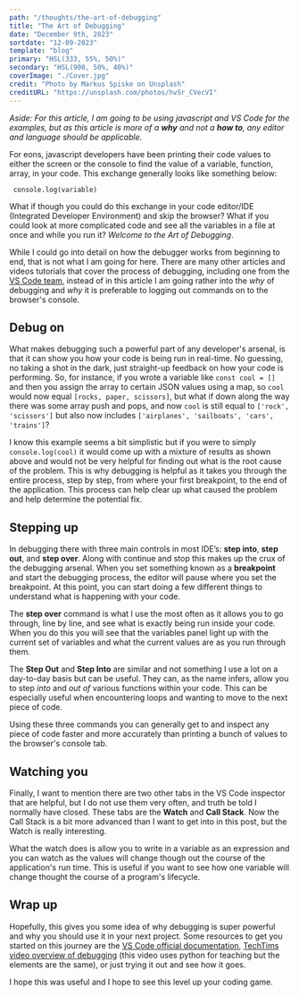 ```yaml
---
path: "/thoughts/the-art-of-debugging"
title: "The Art of Debugging"
date: "December 9th, 2023"
sortdate: "12-09-2023"
template: "blog"
primary: "HSL(333, 55%, 50%)"
secondary: "HSL(900, 50%, 40%)"
coverImage: "./Cover.jpg"
credit: "Photo by Markus Spiske on Unsplash"
creditURL: "https://unsplash.com/photos/hvSr_CVecVI"
---
```


_Aside: For this article, I am going to be using javascript and VS Code for the examples, but as this article is more of a **why** and not a **how to**, any editor and language should be applicable._

For eons, javascript developers have been printing their code values to either the screen or the console to find the value of a variable, function, array, in your code. This exchange generally looks like something below:

` console.log(variable)`

What if though you could do this exchange in your code editor/IDE (Integrated Developer Environment) and skip the browser? What if you could look at more complicated code and see all the variables in a file at once and while you run it? _Welcome to the Art of Debugging_.

While I could go into detail on how the debugger works from beginning to end, that is not what I am going for here. There are many other articles and videos tutorials that cover the process of debugging, including one from the [VS Code team](https://code.visualstudio.com/docs/introvideos/debugging), instead of in this article I am going rather into the _why_ of debugging and _why_ it is preferable to logging out commands on to the browser's console.

## Debug on

What makes debugging such a powerful part of any developer's arsenal, is that it can show you how your code is being run in real-time. No guessing, no taking a shot in the dark, just straight-up feedback on how your code is performing. So, for instance, if you wrote a variable like `const cool = []` and then you assign the array to certain JSON values using a map, so `cool` would now equal `[rocks, paper, scissors]`, but what if down along the way there was some array push and pops, and now `cool` is still equal to `['rock', 'scissors']` but also now includes `['airplanes', 'sailboats', 'cars', 'trains']`?

I know this example seems a bit simplistic but if you were to simply `console.log(cool)` it would come up with a mixture of results as shown above and would not be very helpful for finding out what is the root cause of the problem. This is why debugging is helpful as it takes you through the entire process, step by step, from where your first breakpoint, to the end of the application. This process can help clear up what caused the problem and help determine the potential fix.

## Stepping up

In debugging there with three main controls in most IDE’s: **step into**, **step out**, and **step over**. Along with continue and stop this makes up the crux of the debugging arsenal. When you set something known as a **breakpoint** and start the debugging process, the editor will pause where you set the breakpoint. At this point, you can start doing a few different things to understand what is happening with your code.

The **step over** command is what I use the most often as it allows you to go through, line by line, and see what is exactly being run inside your code. When you do this you will see that the variables panel light up with the current set of variables and what the current values are as you run through them.

The **Step Out** and **Step Into** are similar and not something I use a lot on a day-to-day basis but can be useful. They can, as the name infers, allow you to step _into_ and _out of_ various functions within your code. This can be especially useful when encountering loops and wanting to move to the next piece of code.

Using these three commands you can generally get to and inspect any piece of code faster and more accurately than printing a bunch of values to the browser's console tab.

## Watching you

Finally, I want to mention there are two other tabs in the VS Code inspector that are helpful, but I do not use them very often, and truth be told I normally have closed. These tabs are the **Watch** and **Call Stack**. Now the Call Stack is a bit more advanced than I want to get into in this post, but the Watch is really interesting.

What the watch does is allow you to write in a variable as an expression and you can watch as the values will change though out the course of the application's run time. This is useful if you want to see how one variable will change thought the course of a program's lifecycle.

## Wrap up

Hopefully, this gives you some idea of why debugging is super powerful and why you should use it in your next project. Some resources to get you started on this journey are the [VS Code official documentation](https://code.visualstudio.com/Docs/editor/debugging), [TechTims video overview of debugging](https://youtu.be/7qZBwhSlfOo) (this video uses python for teaching but the elements are the same), or just trying it out and see how it goes.

I hope this was useful and I hope to see this level up your coding game.
